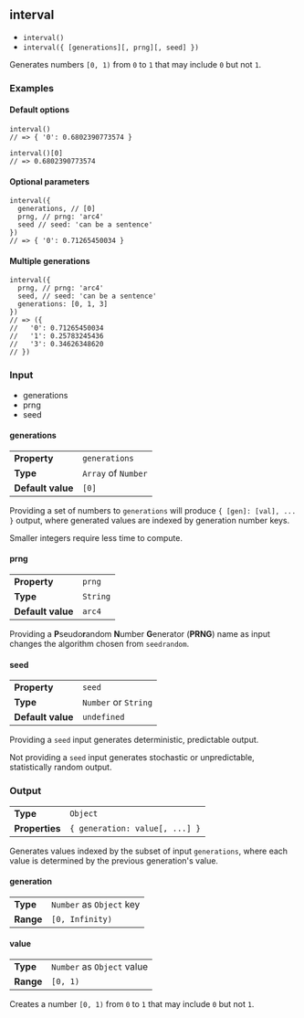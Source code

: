 ## interval
* `interval()`
* `interval({ [generations][, prng][, seed] })`

Generates numbers `[0, 1)` from `0` to `1` that may include `0` but not `1`.

### Examples
#### Default options
```ecmascript 6
interval()
// => { '0': 0.6802390773574 }
```

```ecmascript 6
interval()[0]
// => 0.6802390773574
```

#### Optional parameters
```ecmascript 6
interval({
  generations, // [0]
  prng, // prng: 'arc4'
  seed // seed: 'can be a sentence'
})
// => { '0': 0.71265450034 }
```

#### Multiple generations
```ecmascript 6
interval({
  prng, // prng: 'arc4'
  seed, // seed: 'can be a sentence'
  generations: [0, 1, 3]
})
// => ({
//   '0': 0.71265450034
//   '1': 0.25783245436
//   '3': 0.34626348620
// })
```

### Input
* generations
* prng
* seed

#### generations
| | |
| --- | --- |
| **Property** | `generations` |
| **Type** | `Array` of `Number` |
| **Default value** | `[0]` |

Providing a set of numbers to `generations` will produce `{ [gen]: [val], ... }` output, where generated values are indexed by generation number keys.

Smaller integers require less time to compute.

#### prng
| | |
| --- | --- |
| **Property** | `prng` |
| **Type** | `String` |
| **Default value** | `arc4` |

Providing a **P**seudo**r**andom **N**umber **G**enerator (**PRNG**) name as input changes the algorithm chosen from `seedrandom`.

#### seed
| | |
| --- | --- |
| **Property** | `seed` |
| **Type** | `Number` or `String` |
| **Default value** | `undefined` |

Providing a `seed` input generates deterministic, predictable output.

Not providing a `seed` input generates stochastic or unpredictable, statistically random output.

### Output
| | |
| --- | --- |
| **Type** | `Object` |
| **Properties** | `{ generation: value[, ...] }` |

Generates values indexed by the subset of input `generations`, where each value is determined by the previous generation's value.

#### generation
| | |
| --- | --- |
| **Type** | `Number` as `Object` key |
| **Range** | `[0, Infinity)` |

#### value
| | |
| --- | --- |
| **Type** | `Number` as `Object` value |
| **Range** | `[0, 1)` |

Creates a number `[0, 1)` from `0` to `1` that may include `0` but not `1`.

